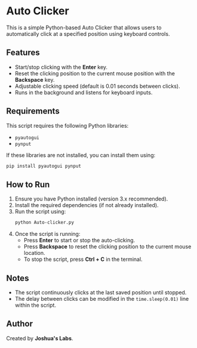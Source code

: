 # Auto Clicker

This is a simple Python-based Auto Clicker that allows users to automatically click at a specified position using keyboard controls.

## Features
- Start/stop clicking with the **Enter** key.
- Reset the clicking position to the current mouse position with the **Backspace** key.
- Adjustable clicking speed (default is 0.01 seconds between clicks).
- Runs in the background and listens for keyboard inputs.

## Requirements
This script requires the following Python libraries:
- `pyautogui`
- `pynput`

If these libraries are not installed, you can install them using:
```sh
pip install pyautogui pynput
```

## How to Run
1. Ensure you have Python installed (version 3.x recommended).
2. Install the required dependencies (if not already installed).
3. Run the script using:
   ```sh
   python Auto-clicker.py
   ```
4. Once the script is running:
   - Press **Enter** to start or stop the auto-clicking.
   - Press **Backspace** to reset the clicking position to the current mouse location.
   - To stop the script, press **Ctrl + C** in the terminal.

## Notes
- The script continuously clicks at the last saved position until stopped.
- The delay between clicks can be modified in the `time.sleep(0.01)` line within the script.

## Author
Created by **Joshua's Labs**.

